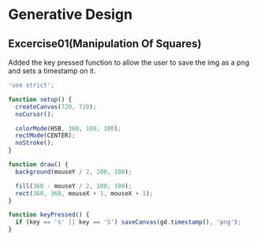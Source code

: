 # Generative Design

## Excercise01(Manipulation Of Squares)

Added the key pressed function to allow the user to save the img as a png and sets a timestamp on it. 

```js
'use strict';

function setup() {
  createCanvas(720, 720);
  noCursor();

  colorMode(HSB, 360, 100, 100);
  rectMode(CENTER);
  noStroke();
}

function draw() {
  background(mouseY / 2, 100, 100);

  fill(360 - mouseY / 2, 100, 100);
  rect(360, 360, mouseX + 1, mouseX + 1);
}

function keyPressed() {
  if (key == 's' || key == 'S') saveCanvas(gd.timestamp(), 'png');
}
```
